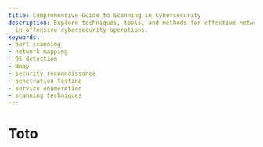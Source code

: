 ```yaml
---
title: Comprehensive Guide to Scanning in Cybersecurity
description: Explore techniques, tools, and methods for effective network scanning
  in offensive cybersecurity operations.
keywords:
- port scanning
- network mapping
- OS detection
- Nmap
- security reconnaissance
- penetration testing
- service enumeration
- scanning techniques
---
```


# Toto

